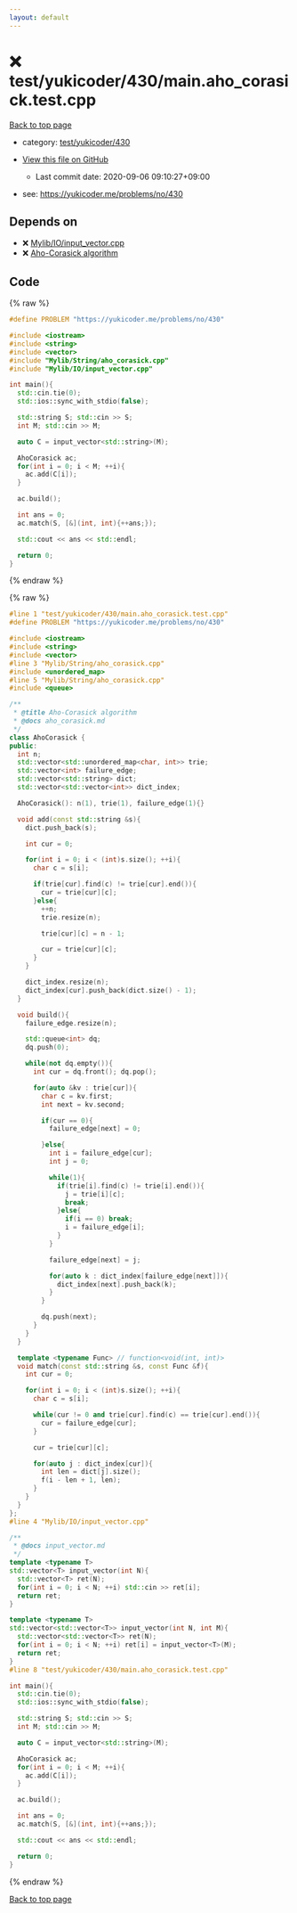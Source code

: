 ```yaml
---
layout: default
---
```


<!-- mathjax config similar to math.stackexchange -->
<script type="text/javascript" async
  src="https://cdnjs.cloudflare.com/ajax/libs/mathjax/2.7.5/MathJax.js?config=TeX-MML-AM_CHTML">
</script>
<script type="text/x-mathjax-config">
  MathJax.Hub.Config({
    TeX: { equationNumbers: { autoNumber: "AMS" }},
    tex2jax: {
      inlineMath: [ ['$','$'] ],
      processEscapes: true
    },
    "HTML-CSS": { matchFontHeight: false },
    displayAlign: "left",
    displayIndent: "2em"
  });
</script>

<script type="text/javascript" src="https://cdnjs.cloudflare.com/ajax/libs/jquery/3.4.1/jquery.min.js"></script>
<script src="https://cdn.jsdelivr.net/npm/jquery-balloon-js@1.1.2/jquery.balloon.min.js" integrity="sha256-ZEYs9VrgAeNuPvs15E39OsyOJaIkXEEt10fzxJ20+2I=" crossorigin="anonymous"></script>
<script type="text/javascript" src="../../../../assets/js/copy-button.js"></script>
<link rel="stylesheet" href="../../../../assets/css/copy-button.css" />


# :x: test/yukicoder/430/main.aho_corasick.test.cpp

<a href="../../../../index.html">Back to top page</a>

* category: <a href="../../../../index.html#0bdfbad8357bf1fcb5738704a6247436">test/yukicoder/430</a>
* <a href="{{ site.github.repository_url }}/blob/master/test/yukicoder/430/main.aho_corasick.test.cpp">View this file on GitHub</a>
    - Last commit date: 2020-09-06 09:10:27+09:00


* see: <a href="https://yukicoder.me/problems/no/430">https://yukicoder.me/problems/no/430</a>


## Depends on

* :x: <a href="../../../../library/Mylib/IO/input_vector.cpp.html">Mylib/IO/input_vector.cpp</a>
* :x: <a href="../../../../library/Mylib/String/aho_corasick.cpp.html">Aho-Corasick algorithm</a>


## Code

<a id="unbundled"></a>
{% raw %}
```cpp
#define PROBLEM "https://yukicoder.me/problems/no/430"

#include <iostream>
#include <string>
#include <vector>
#include "Mylib/String/aho_corasick.cpp"
#include "Mylib/IO/input_vector.cpp"

int main(){
  std::cin.tie(0);
  std::ios::sync_with_stdio(false);

  std::string S; std::cin >> S;
  int M; std::cin >> M;

  auto C = input_vector<std::string>(M);

  AhoCorasick ac;
  for(int i = 0; i < M; ++i){
    ac.add(C[i]);
  }

  ac.build();

  int ans = 0;
  ac.match(S, [&](int, int){++ans;});

  std::cout << ans << std::endl;

  return 0;
}

```
{% endraw %}

<a id="bundled"></a>
{% raw %}
```cpp
#line 1 "test/yukicoder/430/main.aho_corasick.test.cpp"
#define PROBLEM "https://yukicoder.me/problems/no/430"

#include <iostream>
#include <string>
#include <vector>
#line 3 "Mylib/String/aho_corasick.cpp"
#include <unordered_map>
#line 5 "Mylib/String/aho_corasick.cpp"
#include <queue>

/**
 * @title Aho-Corasick algorithm
 * @docs aho_corasick.md
 */
class AhoCorasick {
public:
  int n;
  std::vector<std::unordered_map<char, int>> trie;
  std::vector<int> failure_edge;
  std::vector<std::string> dict;
  std::vector<std::vector<int>> dict_index;

  AhoCorasick(): n(1), trie(1), failure_edge(1){}

  void add(const std::string &s){
    dict.push_back(s);

    int cur = 0;

    for(int i = 0; i < (int)s.size(); ++i){
      char c = s[i];

      if(trie[cur].find(c) != trie[cur].end()){
        cur = trie[cur][c];
      }else{
        ++n;
        trie.resize(n);

        trie[cur][c] = n - 1;

        cur = trie[cur][c];
      }
    }

    dict_index.resize(n);
    dict_index[cur].push_back(dict.size() - 1);
  }

  void build(){
    failure_edge.resize(n);

    std::queue<int> dq;
    dq.push(0);

    while(not dq.empty()){
      int cur = dq.front(); dq.pop();

      for(auto &kv : trie[cur]){
        char c = kv.first;
        int next = kv.second;

        if(cur == 0){
          failure_edge[next] = 0;

        }else{
          int i = failure_edge[cur];
          int j = 0;

          while(1){
            if(trie[i].find(c) != trie[i].end()){
              j = trie[i][c];
              break;
            }else{
              if(i == 0) break;
              i = failure_edge[i];
            }
          }

          failure_edge[next] = j;

          for(auto k : dict_index[failure_edge[next]]){
            dict_index[next].push_back(k);
          }
        }

        dq.push(next);
      }
    }
  }

  template <typename Func> // function<void(int, int)>
  void match(const std::string &s, const Func &f){
    int cur = 0;

    for(int i = 0; i < (int)s.size(); ++i){
      char c = s[i];

      while(cur != 0 and trie[cur].find(c) == trie[cur].end()){
        cur = failure_edge[cur];
      }

      cur = trie[cur][c];

      for(auto j : dict_index[cur]){
        int len = dict[j].size();
        f(i - len + 1, len);
      }
    }
  }
};
#line 4 "Mylib/IO/input_vector.cpp"

/**
 * @docs input_vector.md
 */
template <typename T>
std::vector<T> input_vector(int N){
  std::vector<T> ret(N);
  for(int i = 0; i < N; ++i) std::cin >> ret[i];
  return ret;
}

template <typename T>
std::vector<std::vector<T>> input_vector(int N, int M){
  std::vector<std::vector<T>> ret(N);
  for(int i = 0; i < N; ++i) ret[i] = input_vector<T>(M);
  return ret;
}
#line 8 "test/yukicoder/430/main.aho_corasick.test.cpp"

int main(){
  std::cin.tie(0);
  std::ios::sync_with_stdio(false);

  std::string S; std::cin >> S;
  int M; std::cin >> M;

  auto C = input_vector<std::string>(M);

  AhoCorasick ac;
  for(int i = 0; i < M; ++i){
    ac.add(C[i]);
  }

  ac.build();

  int ans = 0;
  ac.match(S, [&](int, int){++ans;});

  std::cout << ans << std::endl;

  return 0;
}

```
{% endraw %}

<a href="../../../../index.html">Back to top page</a>

